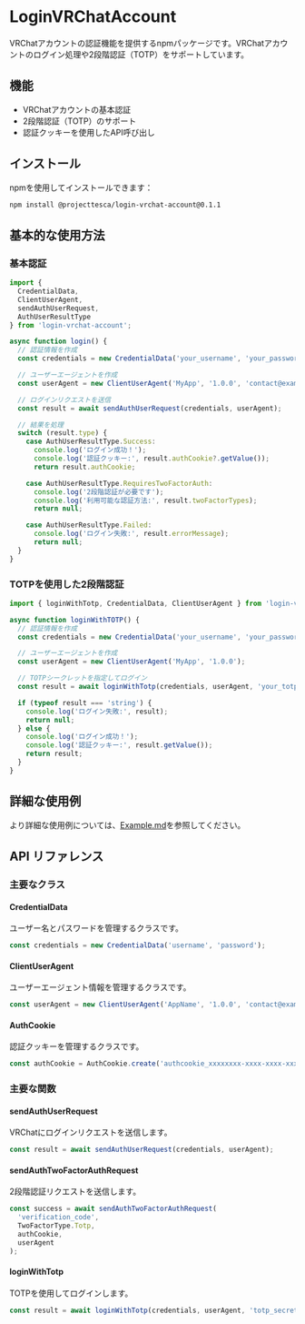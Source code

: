 # LoginVRChatAccount

VRChatアカウントの認証機能を提供するnpmパッケージです。VRChatアカウントのログイン処理や2段階認証（TOTP）をサポートしています。

## 機能

- VRChatアカウントの基本認証
- 2段階認証（TOTP）のサポート
- 認証クッキーを使用したAPI呼び出し

## インストール

npmを使用してインストールできます：
```bash
npm install @projecttesca/login-vrchat-account@0.1.1
```

## 基本的な使用方法

### 基本認証

```typescript
import { 
  CredentialData, 
  ClientUserAgent, 
  sendAuthUserRequest, 
  AuthUserResultType 
} from 'login-vrchat-account';

async function login() {
  // 認証情報を作成
  const credentials = new CredentialData('your_username', 'your_password');

  // ユーザーエージェントを作成
  const userAgent = new ClientUserAgent('MyApp', '1.0.0', 'contact@example.com');

  // ログインリクエストを送信
  const result = await sendAuthUserRequest(credentials, userAgent);

  // 結果を処理
  switch (result.type) {
    case AuthUserResultType.Success:
      console.log('ログイン成功！');
      console.log('認証クッキー:', result.authCookie?.getValue());
      return result.authCookie;

    case AuthUserResultType.RequiresTwoFactorAuth:
      console.log('2段階認証が必要です');
      console.log('利用可能な認証方法:', result.twoFactorTypes);
      return null;

    case AuthUserResultType.Failed:
      console.log('ログイン失敗:', result.errorMessage);
      return null;
  }
}
```

### TOTPを使用した2段階認証

```typescript
import { loginWithTotp, CredentialData, ClientUserAgent } from 'login-vrchat-account';

async function loginWithTOTP() {
  // 認証情報を作成
  const credentials = new CredentialData('your_username', 'your_password');

  // ユーザーエージェントを作成
  const userAgent = new ClientUserAgent('MyApp', '1.0.0');

  // TOTPシークレットを指定してログイン
  const result = await loginWithTotp(credentials, userAgent, 'your_totp_secret');

  if (typeof result === 'string') {
    console.log('ログイン失敗:', result);
    return null;
  } else {
    console.log('ログイン成功！');
    console.log('認証クッキー:', result.getValue());
    return result;
  }
}
```

## 詳細な使用例

より詳細な使用例については、[Example.md](./Example.md)を参照してください。

## API リファレンス

### 主要なクラス

#### CredentialData

ユーザー名とパスワードを管理するクラスです。

```typescript
const credentials = new CredentialData('username', 'password');
```

#### ClientUserAgent

ユーザーエージェント情報を管理するクラスです。

```typescript
const userAgent = new ClientUserAgent('AppName', '1.0.0', 'contact@example.com');
```

#### AuthCookie

認証クッキーを管理するクラスです。

```typescript
const authCookie = AuthCookie.create('authcookie_xxxxxxxx-xxxx-xxxx-xxxx-xxxxxxxxxxxx');
```

### 主要な関数

#### sendAuthUserRequest

VRChatにログインリクエストを送信します。

```typescript
const result = await sendAuthUserRequest(credentials, userAgent);
```

#### sendAuthTwoFactorAuthRequest

2段階認証リクエストを送信します。

```typescript
const success = await sendAuthTwoFactorAuthRequest(
  'verification_code', 
  TwoFactorType.Totp, 
  authCookie, 
  userAgent
);
```

#### loginWithTotp

TOTPを使用してログインします。

```typescript
const result = await loginWithTotp(credentials, userAgent, 'totp_secret');
```

